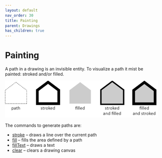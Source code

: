 ```yaml
---
layout: default
nav_order: 30
title: Painting
parent: Drawings
has_children: true
---
```


# Painting

A path in a drawing is an invisible entity. To visualize a path it mist be
painted: stroked and/or filled.

<img src="../images/stroked-and-filled.png">

The commands to generate paths are:

- [stroke](stroke.md) &ndash; draws a line over the current path
- [fill](fill.md) &ndash; fills the area defined by a path
- [fillText](filltext.md) &ndash; draws a text
- [clear](clear.md) &ndash; clears a drawing canvas
